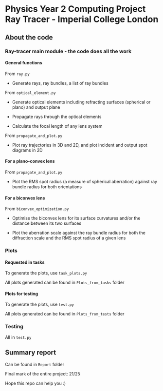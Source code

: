 # Physics Year 2 Computing Project Ray Tracer - Imperial College London

## About the code

### Ray-tracer main module - the code does all the work

#### General functions

From `ray.py`

- Generate rays, ray bundles, a list of ray bundles

From `optical_element.py`

- Generate optical elements including refracting surfaces (spherical or plano) and output plane

- Propagate rays through the optical elements

- Calculate the focal length of any lens system

From `propagate_and_plot.py`

- Plot ray trajectories in 3D and 2D, and plot incident and output spot diagrams in 2D


#### For a plano-convex lens

From `propagate_and_plot.py`

- Plot the RMS spot radius (a measure of spherical aberration) against ray bundle radius for both orientations

#### For a biconvex lens

From `biconvex_optimization.py`

- Optimise the biconvex lens for its surface curvatures and/or the distance between its two surfaces

- Plot the aberration scale against the ray bundle radius for both the diffraction scale and the RMS spot radius of a given lens


### Plots 

#### Requested in tasks

To generate the plots, use `task_plots.py`

All plots generated can be found in `Plots_from_tasks` folder

#### Plots for testing

To generate the plots, use `test.py`

All plots generated can be found in `Plots_from_tests` folder


### Testing

All in `test.py`


## Summary report

Can be found in `Report` folder

Final mark of the entire project: 21/25

Hope this repo can help you :)
